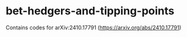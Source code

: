 # bet-hedgers-and-tipping-points
Contains codes for arXiv:2410.17791 (https://arxiv.org/abs/2410.17791)
